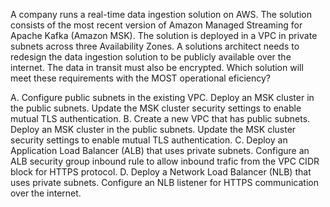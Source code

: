 A company runs a real-time data ingestion solution on AWS. The solution consists of the most recent version of Amazon Managed Streaming for Apache Kafka (Amazon MSK). The solution is deployed in a VPC in private subnets across three Availability Zones. A solutions architect needs to redesign the data ingestion solution to be publicly available over the internet. The data in transit must also be encrypted. Which solution will meet these requirements with the MOST operational eficiency? 

A. Configure public subnets in the existing VPC. Deploy an MSK cluster in the public subnets. Update the MSK cluster security settings to enable mutual TLS authentication. 
B. Create a new VPC that has public subnets. Deploy an MSK cluster in the public subnets. Update the MSK cluster security settings to enable mutual TLS authentication. 
C. Deploy an Application Load Balancer (ALB) that uses private subnets. Configure an ALB security group inbound rule to allow inbound trafic from the VPC CIDR block for HTTPS protocol. 
D. Deploy a Network Load Balancer (NLB) that uses private subnets. Configure an NLB listener for HTTPS communication over the internet.